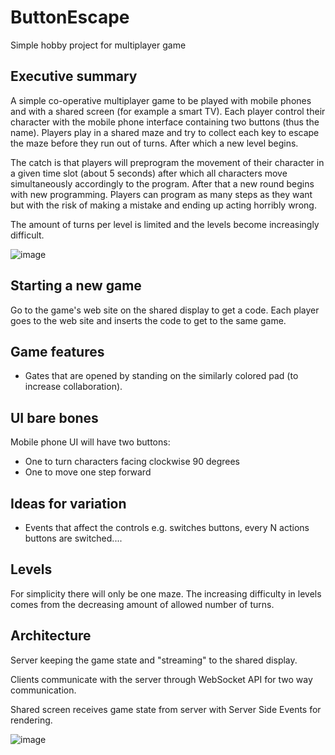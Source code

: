 # ButtonEscape

Simple hobby project for multiplayer game

## Executive summary
A simple co-operative multiplayer game to be played with mobile phones and with a shared screen (for example a smart TV). Each player control their character with the mobile phone interface containing two buttons (thus the name). Players play in a shared maze and try to collect each key to escape the maze before they run out of turns. After which a new level begins.

The catch is that players will preprogram the movement of their character in a given time slot (about 5 seconds) after which all characters move simultaneously accordingly to the program. After that a new round begins with new programming. Players can program as many steps as they want but with the risk of making a mistake and ending up acting horribly wrong.

The amount of turns per level is limited and the levels become increasingly difficult.


![image](https://user-images.githubusercontent.com/2006859/212980838-6fef6465-cee8-4c08-9c4b-611d8dc75760.png)


## Starting a new game
Go to the game's web site on the shared display to get a code. Each player goes to the web site and inserts the code to get to the same game.

## Game features
- Gates that are opened by standing on the similarly colored pad (to increase collaboration).

## UI bare bones
Mobile phone UI will have two buttons:
- One to turn characters facing clockwise 90 degrees
- One to move one step forward

## Ideas for variation
- Events that affect the controls e.g. switches buttons, every N actions buttons are switched....

## Levels
For simplicity there will only be one maze. The increasing difficulty in levels comes from the decreasing amount of allowed number of turns. 

## Architecture
Server keeping the game state and "streaming" to the shared display.

Clients communicate with the server through WebSocket API for two way communication.

Shared screen receives game state from server with Server Side Events for rendering.

![image](https://user-images.githubusercontent.com/2006859/212986366-c09c04be-06d6-4eab-990c-1f06c12c7838.png)



